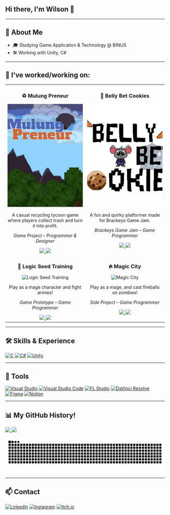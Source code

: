 ## Hi there, I'm Wilson 👋  

---

## 🚀 About Me 
- 🎓 Studying Game Application & Technology @ BINUS
- 🛠️ Working with Unity, C#

---

## 📂 I've worked/working on:

<table>
  <tr>
    <td width="50%" valign="top" align="center">
      <h3>♻️ Mulung Preneur</h3>
      <img src="https://github.com/wi1wil/wi1wil/raw/main/MulungPreneur.png" alt="Mulung Preneur" width="100%" height="325" style="object-fit:cover;"/>
      <p>A casual recycling tycoon game where players collect trash and turn it into profit.</p>
      <p><i>Game Project – Programmer & Designer</i></p>
      <a href="https://github.com/wi1wil/MulungPreneur">
        <img src="https://img.shields.io/badge/READ%20MORE-181717?style=for-the-badge&logo=github&logoColor=white" />
      </a>
      <a href="https://wi1wil.itch.io/mulungpreneur">
        <img src="https://img.shields.io/badge/PLAY%20GAME-FF0000?style=for-the-badge&logo=itch.io&logoColor=white" />
      </a>
    </td>
    <td width="50%" valign="top" align="center">
      <h3>🍪 Belly Bet Cookies</h3>
      <img src="https://github.com/wi1wil/wi1wil/raw/main/BellyBetCookies.png" alt="Belly Bet Cookies" width="100%" height="325" style="object-fit:cover;"/>
      <p>A fun and quirky platformer made for Brackeys Game Jam.</p>
      <p><i>Brackeys Game Jam – Game Programmer</i></p>
      <a href="https://github.com/wi1wil/brackeys-gamejam">
        <img src="https://img.shields.io/badge/READ%20MORE-181717?style=for-the-badge&logo=github&logoColor=white" />
      </a>
      <a href="https://kangmantul.itch.io/rat-the-cookies-maniac">
        <img src="https://img.shields.io/badge/PLAY%20GAME-FF0000?style=for-the-badge&logo=itch.io&logoColor=white" />
      </a>
    </td>
  </tr>

  <tr>
    <td width="50%" valign="top" align="center">
      <h3>🧙 Logic Seed Training</h3>
      <img src="https://github.com/wi1wil/LST/raw/main/screenshot.png" alt="Logic Seed Training" width="100%" height="325" style="object-fit:cover;"/>
      <p>Play as a mage character and fight armies!</p>
      <p><i>Game Prototype – Game Programmer</i></p>
      <a href="https://github.com/wi1wil/LST">
        <img src="https://img.shields.io/badge/READ%20MORE-181717?style=for-the-badge&logo=github&logoColor=white" />
      </a>
      <a href="https://itch.io">
        <img src="https://img.shields.io/badge/PLAY%20GAME-FF0000?style=for-the-badge&logo=itch.io&logoColor=white" />
      </a>
    </td>
    <td width="50%" valign="top" align="center">
      <h3>🔥 Magic City</h3>
      <img src="https://github.com/wi1wil/MagicCity/raw/main/screenshot.png" alt="Magic City" width="100%" height="325" style="object-fit:cover;"/>
      <p>Play as a mage, and cast fireballs on zombies!</p>
      <p><i>Side Project – Game Programmer</i></p>
      <a href="https://github.com/wi1wil/MagicCity">
        <img src="https://img.shields.io/badge/READ%20MORE-181717?style=for-the-badge&logo=github&logoColor=white" />
      </a>
      <a href="https://itch.io">
        <img src="https://img.shields.io/badge/PLAY%20GAME-FF0000?style=for-the-badge&logo=itch.io&logoColor=white" />
      </a>
    </td>
  </tr>
</table>

---

## 🛠️ Skills & Experience
[![C](https://img.shields.io/badge/C-00599C?style=for-the-badge&logo=c&logoColor=white)](https://en.wikipedia.org/wiki/C_(programming_language)) 
[![C#](https://custom-icon-badges.demolab.com/badge/C%23-239120.svg?logo=cs&logoColor=white&style=for-the-badge)](https://learn.microsoft.com/en-us/dotnet/csharp/) 
[![Unity](https://img.shields.io/badge/Unity-100000?style=for-the-badge&logo=unity&logoColor=white)](https://unity.com/)

---

## 🔧 Tools
[![Visual Studio](https://custom-icon-badges.demolab.com/badge/Visual%20Studio-5C2D91.svg?logo=visualstudio&logoColor=white&style=for-the-badge)](https://visualstudio.microsoft.com/)
[![Visual Studio Code](https://custom-icon-badges.demolab.com/badge/Visual%20Studio%20Code-0078d7.svg?logo=visualstudiocode&logoColor=white&style=for-the-badge)](https://code.visualstudio.com/)
[![FL Studio](https://custom-icon-badges.demolab.com/badge/FL%20Studio-20232A.svg?logo=flstudio&logoColor=FF6F00&style=for-the-badge)](https://www.image-line.com/)
[![DaVinci Resolve](https://custom-icon-badges.demolab.com/badge/DaVinci%20Resolve-233A51.svg?logo=davinci-resolve&logoColor=white&style=for-the-badge)](https://www.blackmagicdesign.com/products/davinciresolve)
[![Figma](https://custom-icon-badges.demolab.com/badge/Figma-F24E1E.svg?logo=figma&logoColor=white&style=for-the-badge)](https://www.figma.com/)
[![Notion](https://custom-icon-badges.demolab.com/badge/Notion-000000.svg?logo=notion&logoColor=white&style=for-the-badge)](https://www.notion.so/)

---



## 📊 My GitHub History!
<a href="https://github.com/anuraghazra/github-readme-stats">
  <img height="180em" src="https://github-readme-stats.vercel.app/api?username=wi1wil&show_icons=true&theme=tokyonight&hide_border=true&count_private=true" />
</a>
<a href="https://github.com/anuraghazra/github-readme-stats">
  <img height="180em" src="https://github-readme-stats.vercel.app/api/top-langs/?username=wi1wil&layout=compact&theme=tokyonight&hide_border=true" />
</a>

![GitHub Snake](https://raw.githubusercontent.com/wi1wil/wi1wil/output/github-contribution-grid-snake.svg)

---

## 📫 Contact  
[![LinkedIn](https://custom-icon-badges.demolab.com/badge/LinkedIn-0A66C2?logo=linkedin-white&logoColor=fff)](#)
[![Instagram](https://img.shields.io/badge/Instagram-%23E4405F.svg?logo=Instagram&logoColor=white)](#)
[![Itch.io](https://img.shields.io/badge/itch.io-%23FF0B34.svg?logo=Itch.io&logoColor=white)](#)

